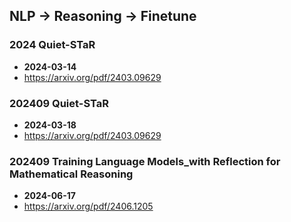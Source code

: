 ## NLP -> Reasoning -> Finetune


### 2024 Quiet-STaR
- **2024-03-14**
- https://arxiv.org/pdf/2403.09629
### 202409 Quiet-STaR
- **2024-03-18**
- https://arxiv.org/pdf/2403.09629
### 202409 Training Language Models_with Reflection for Mathematical Reasoning
- **2024-06-17**
- https://arxiv.org/pdf/2406.1205